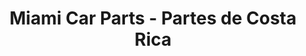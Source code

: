 ---
title: "Miami Car Parts - Partes de Costa Rica"
url: /cartago/miami-car-parts-partes-de-costa-rica/
shop: piezas de automóviles
---